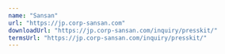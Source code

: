 ```yaml
---
name: "Sansan"
url: "https://jp.corp-sansan.com"
downloadUrl: "https://jp.corp-sansan.com/inquiry/presskit/"
termsUrl: "https://jp.corp-sansan.com/inquiry/presskit/"
---
```

